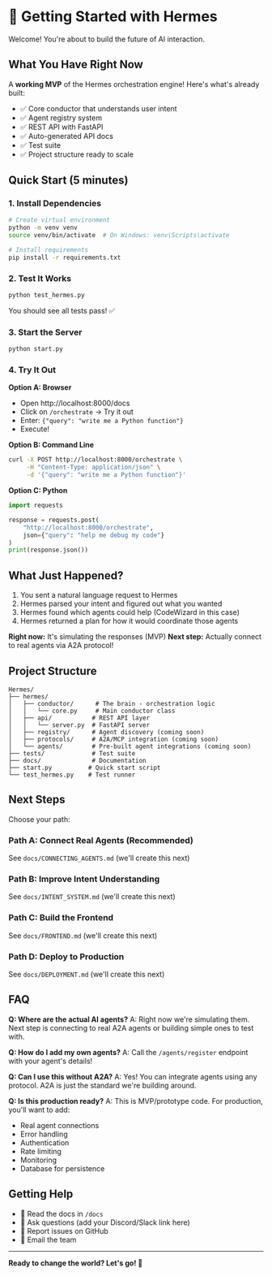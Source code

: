 # 🚀 Getting Started with Hermes

Welcome! You're about to build the future of AI interaction.

## What You Have Right Now

A **working MVP** of the Hermes orchestration engine! Here's what's already built:

- ✅ Core conductor that understands user intent
- ✅ Agent registry system
- ✅ REST API with FastAPI
- ✅ Auto-generated API docs
- ✅ Test suite
- ✅ Project structure ready to scale

## Quick Start (5 minutes)

### 1. Install Dependencies

```bash
# Create virtual environment
python -m venv venv
source venv/bin/activate  # On Windows: venv\Scripts\activate

# Install requirements
pip install -r requirements.txt
```

### 2. Test It Works

```bash
python test_hermes.py
```

You should see all tests pass! ✅

### 3. Start the Server

```bash
python start.py
```

### 4. Try It Out

**Option A: Browser**
- Open http://localhost:8000/docs
- Click on `/orchestrate` → Try it out
- Enter: `{"query": "write me a Python function"}`
- Execute!

**Option B: Command Line**
```bash
curl -X POST http://localhost:8000/orchestrate \
     -H "Content-Type: application/json" \
     -d '{"query": "write me a Python function"}'
```

**Option C: Python**
```python
import requests

response = requests.post(
    "http://localhost:8000/orchestrate",
    json={"query": "help me debug my code"}
)
print(response.json())
```

## What Just Happened?

1. You sent a natural language request to Hermes
2. Hermes parsed your intent and figured out what you wanted
3. Hermes found which agents could help (CodeWizard in this case)
4. Hermes returned a plan for how it would coordinate those agents

**Right now:** It's simulating the responses (MVP)
**Next step:** Actually connect to real agents via A2A protocol!

## Project Structure

```
Hermes/
├── hermes/
│   ├── conductor/      # The brain - orchestration logic
│   │   └── core.py     # Main conductor class
│   ├── api/           # REST API layer
│   │   └── server.py  # FastAPI server
│   ├── registry/      # Agent discovery (coming soon)
│   ├── protocols/     # A2A/MCP integration (coming soon)
│   └── agents/        # Pre-built agent integrations (coming soon)
├── tests/             # Test suite
├── docs/              # Documentation
├── start.py          # Quick start script
└── test_hermes.py    # Test runner
```

## Next Steps

Choose your path:

### Path A: Connect Real Agents (Recommended)
See `docs/CONNECTING_AGENTS.md` (we'll create this next)

### Path B: Improve Intent Understanding
See `docs/INTENT_SYSTEM.md` (we'll create this next)

### Path C: Build the Frontend
See `docs/FRONTEND.md` (we'll create this next)

### Path D: Deploy to Production
See `docs/DEPLOYMENT.md` (we'll create this next)

## FAQ

**Q: Where are the actual AI agents?**
A: Right now we're simulating them. Next step is connecting to real A2A agents or building simple ones to test with.

**Q: How do I add my own agents?**
A: Call the `/agents/register` endpoint with your agent's details!

**Q: Can I use this without A2A?**
A: Yes! You can integrate agents using any protocol. A2A is just the standard we're building around.

**Q: Is this production ready?**
A: This is MVP/prototype code. For production, you'll want to add:
- Real agent connections
- Error handling
- Authentication
- Rate limiting
- Monitoring
- Database for persistence

## Getting Help

- 📖 Read the docs in `/docs`
- 💬 Ask questions (add your Discord/Slack link here)
- 🐛 Report issues on GitHub
- 📧 Email the team

---

**Ready to change the world? Let's go! 🚀**
